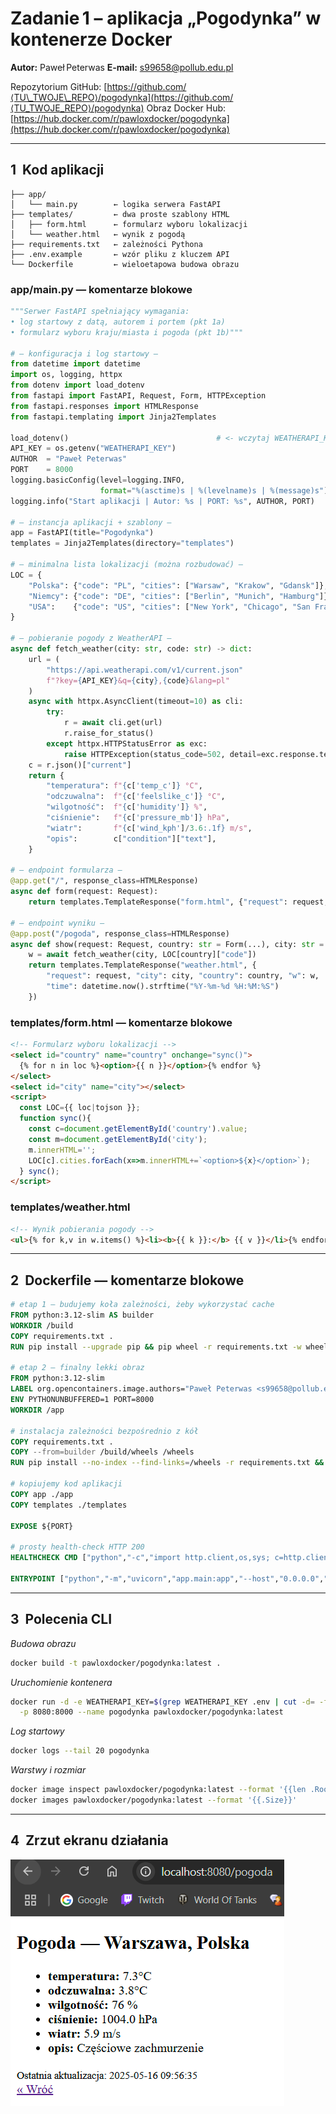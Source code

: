 # Zadanie 1 – aplikacja **„Pogodynka”** w kontenerze Docker

**Autor:** Paweł Peterwas
**E‑mail:** [s99658@pollub.edu.pl](mailto:s99658@pollub.edu.pl)

Repozytorium GitHub: [https://github.com/⟨TU\_TWOJE\_REPO⟩/pogodynka](https://github.com/⟨TU_TWOJE_REPO⟩/pogodynka)
Obraz Docker Hub: [https://hub.docker.com/r/pawloxdocker/pogodynka](https://hub.docker.com/r/pawloxdocker/pogodynka)

---

## 1  Kod aplikacji

```
├── app/
│   └── main.py        ← logika serwera FastAPI
├── templates/         ← dwa proste szablony HTML
│   ├── form.html      ← formularz wyboru lokalizacji
│   └── weather.html   ← wynik z pogodą
├── requirements.txt   ← zależności Pythona
├── .env.example       ← wzór pliku z kluczem API
└── Dockerfile         ← wieloetapowa budowa obrazu
```

### app/main.py — komentarze blokowe

```python
"""Serwer FastAPI spełniający wymagania:
• log startowy z datą, autorem i portem (pkt 1a)
• formularz wyboru kraju/miasta i pogoda (pkt 1b)"""

# — konfiguracja i log startowy —
from datetime import datetime
import os, logging, httpx
from dotenv import load_dotenv
from fastapi import FastAPI, Request, Form, HTTPException
from fastapi.responses import HTMLResponse
from fastapi.templating import Jinja2Templates

load_dotenv()                                 # <‑ wczytaj WEATHERAPI_KEY
API_KEY = os.getenv("WEATHERAPI_KEY")
AUTHOR  = "Paweł Peterwas"
PORT    = 8000
logging.basicConfig(level=logging.INFO,
                    format="%(asctime)s | %(levelname)s | %(message)s")
logging.info("Start aplikacji | Autor: %s | PORT: %s", AUTHOR, PORT)

# — instancja aplikacji + szablony —
app = FastAPI(title="Pogodynka")
templates = Jinja2Templates(directory="templates")

# — minimalna lista lokalizacji (można rozbudować) —
LOC = {
    "Polska": {"code": "PL", "cities": ["Warsaw", "Krakow", "Gdansk"]},
    "Niemcy": {"code": "DE", "cities": ["Berlin", "Munich", "Hamburg"]},
    "USA":    {"code": "US", "cities": ["New York", "Chicago", "San Francisco"]},
}

# — pobieranie pogody z WeatherAPI —
async def fetch_weather(city: str, code: str) -> dict:
    url = (
        "https://api.weatherapi.com/v1/current.json"
        f"?key={API_KEY}&q={city},{code}&lang=pl"
    )
    async with httpx.AsyncClient(timeout=10) as cli:
        try:
            r = await cli.get(url)
            r.raise_for_status()
        except httpx.HTTPStatusError as exc:
            raise HTTPException(status_code=502, detail=exc.response.text)
    c = r.json()["current"]
    return {
        "temperatura": f"{c['temp_c']} °C",
        "odczuwalna":  f"{c['feelslike_c']} °C",
        "wilgotność":  f"{c['humidity']} %",
        "ciśnienie":   f"{c['pressure_mb']} hPa",
        "wiatr":       f"{c['wind_kph']/3.6:.1f} m/s",
        "opis":        c["condition"]["text"],
    }

# — endpoint formularza —
@app.get("/", response_class=HTMLResponse)
async def form(request: Request):
    return templates.TemplateResponse("form.html", {"request": request, "loc": LOC})

# — endpoint wyniku —
@app.post("/pogoda", response_class=HTMLResponse)
async def show(request: Request, country: str = Form(...), city: str = Form(...)):
    w = await fetch_weather(city, LOC[country]["code"])
    return templates.TemplateResponse("weather.html", {
        "request": request, "city": city, "country": country, "w": w,
        "time": datetime.now().strftime("%Y-%m-%d %H:%M:%S")
    })
```

### templates/form.html — komentarze blokowe

```html
<!-- Formularz wyboru lokalizacji -->
<select id="country" name="country" onchange="sync()">
  {% for n in loc %}<option>{{ n }}</option>{% endfor %}
</select>
<select id="city" name="city"></select>
<script>
  const LOC={{ loc|tojson }};
  function sync(){
    const c=document.getElementById('country').value;
    const m=document.getElementById('city');
    m.innerHTML='';
    LOC[c].cities.forEach(x=>m.innerHTML+=`<option>${x}</option>`);
  } sync();
</script>
```

### templates/weather.html

```html
<!-- Wynik pobierania pogody -->
<ul>{% for k,v in w.items() %}<li><b>{{ k }}:</b> {{ v }}</li>{% endfor %}</ul>
```

---

## 2  Dockerfile — komentarze blokowe

```dockerfile
# etap 1 — budujemy koła zależności, żeby wykorzystać cache
FROM python:3.12-slim AS builder
WORKDIR /build
COPY requirements.txt .
RUN pip install --upgrade pip && pip wheel -r requirements.txt -w wheels

# etap 2 — finalny lekki obraz
FROM python:3.12-slim
LABEL org.opencontainers.image.authors="Paweł Peterwas <s99658@pollub.edu.pl>"
ENV PYTHONUNBUFFERED=1 PORT=8000
WORKDIR /app

# instalacja zależności bezpośrednio z kół
COPY requirements.txt .
COPY --from=builder /build/wheels /wheels
RUN pip install --no-index --find-links=/wheels -r requirements.txt && rm -rf /wheels

# kopiujemy kod aplikacji
COPY app ./app
COPY templates ./templates

EXPOSE ${PORT}

# prosty health‑check HTTP 200
HEALTHCHECK CMD ["python","-c","import http.client,os,sys; c=http.client.HTTPConnection('localhost',int(os.getenv('PORT',8000))); c.request('GET','/'); sys.exit(0) if c.getresponse().status<500 else sys.exit(1)"]

ENTRYPOINT ["python","-m","uvicorn","app.main:app","--host","0.0.0.0","--port","8000"]
```

---

## 3  Polecenia CLI

*Budowa obrazu*

```bash
docker build -t pawloxdocker/pogodynka:latest .
```

*Uruchomienie kontenera*

```bash
docker run -d -e WEATHERAPI_KEY=$(grep WEATHERAPI_KEY .env | cut -d= -f2) \
  -p 8080:8000 --name pogodynka pawloxdocker/pogodynka:latest
```

*Log startowy*

```bash
docker logs --tail 20 pogodynka
```

*Warstwy i rozmiar*

```bash
docker image inspect pawloxdocker/pogodynka:latest --format '{{len .RootFS.Layers}} warstw'
docker images pawloxdocker/pogodynka:latest --format '{{.Size}}'
```

---

## 4  Zrzut ekranu działania

![Screenshot](pogodynka.png)


